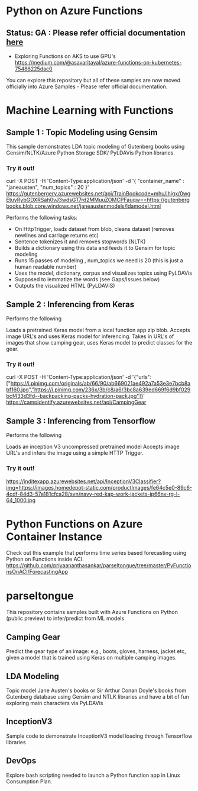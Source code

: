 # Python on Azure Functions

## Status: GA : Please refer official documentation [here](https://docs.microsoft.com/en-us/azure/azure-functions/functions-reference-python)
* Exploring Functions on AKS to use GPU's https://medium.com/@asavaritayal/azure-functions-on-kubernetes-75486225dac0 

You can explore this repository but all of these samples are now moved officially into Azure Samples - Please refer official documentation. 

# Machine Learning with Functions

## Sample 1 : Topic Modeling using Gensim

This sample demonstrates LDA topic modeling of Gutenberg books using Gensim/NLTK/Azure Python Storage SDK/ PyLDAVis Python libraries.

### Try it out!

curl -X POST -H 'Content-Type:application/json' -d '{ "container_name" : "janeausten", "num_topics" : 20 }' https://gutenbergery.azurewebsites.net/api/TrainBookcode=mhu/Ihigx/0wgEtuyRybGDXRSah0vJ3wdsGT7rd2MMuuZOMCPFauqw==https://gutenbergbooks.blob.core.windows.net/janeaustenmodels/ldamodel.html

Performs the following tasks:

* On HttpTrigger, loads dataset from blob, cleans dataset (removes newlines and carriage returns etc)
* Sentence tokenizes it and removes stopwords (NLTK)
* Builds a dictionary using this data and feeds it to Gensim for topic modeling
* Runs 15 passes of modeling , num_topics we need is 20 (this is just a human readable number)
* Uses the model, dictionary, corpus and visualizes topics using PyLDAVis
* Supposed to lemmatize the words (see Gaps/Issues below)
* Outputs the visualized HTML (PyLDAVIS)

## Sample 2 : Inferencing from Keras

Performs the following

Loads a pretrained Keras model from a local function app zip blob.
Accepts image URL's and uses Keras model for inferencing. Takes in URL's of images that show camping gear, uses Keras model to predict classes for the gear.

### Try it out!

curl -X POST -H 'Content-Type:application/json' -d '{"urls":["https://i.pinimg.com/originals/ab/66/90/ab669021ae492a7a53e3e7bcb8abf160.jpg","https://i.pinimg.com/236x/3b/c8/a6/3bc8a639ed669f6d9bf029bcf433d3fd--backpacking-packs-hydration-pack.jpg"]}' https://campidentify.azurewebsites.net/api/CampingGear

## Sample 3 : Inferencing from Tensorflow

Performs the following

Loads an inception V3 uncompressed pretrained model
Accepts image URL's and infers the image using a simple HTTP Trigger.

### Try it out!

https://inditexapp.azurewebsites.net/api/InceptionV3Classifier?img=https://images.homedepot-static.com/productImages/fe64c5e0-89c6-4cdf-84d3-57a181cfca28/svn/navy-red-kap-work-jackets-jp66nv-rg-l-64_1000.jpg

# Python Functions on Azure Container Instance

Check out this example that performs time series based forecasting using Python on Functions inside ACI.
https://github.com/priyaananthasankar/parseltongue/tree/master/PyFunctionsOnACI/ForecastingApp

# parseltongue
This repository contains samples built with Azure Functions on Python (public preview) to infer/predict from ML models

## Camping Gear
Predict the gear type of an image: e.g., boots, gloves, harness, jacket etc, given a model that is trained using Keras on 
multiple camping images.

## LDA Modeling
Topic model Jane Austen's books or Sir Arthur Conan Doyle's books from Gutenberg database using Gensim and NTLK libraries
and have a bit of fun exploring main characters via PyLDAVis

## InceptionV3
Sample code to demonstrate InceptionV3 model loading through Tensorflow libraries

## DevOps
Explore bash scripting needed to launch a Python function app in Linux Consumption Plan.
